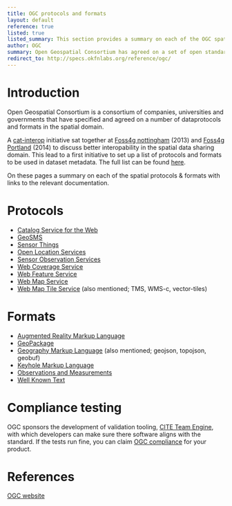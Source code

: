 ```yaml
---
title: OGC protocols and formats
layout: default
reference: true
listed: true
listed_summary: This section provides a summary on each of the OGC spatial protocols & formats with links to the relevant documentation.
author: OGC
summary: Open Geospatial Consortium has agreed on a set of open standards that are commonly used in the spatial industry to exchange data over the web
redirect_to: http://specs.okfnlabs.org/reference/ogc/
---
```


Introduction
============

Open Geospatial Consortium is a consortium of companies, universities and governments that have specified and agreed on a number of dataprotocols and formats in the spatial domain. 

A [cat-interop](https://github.com/OSGeo/Cat-Interop) initiative sat together at [Foss4g nottingham](http://2013.foss4g.org) (2013) and [Foss4g Portland](http://2014.foss4g.org) (2014) to discuss better interopability in the spatial data sharing domain. This lead to a first initiative to set up a list of protocols and formats to be used in dataset metadata. The full list can be found [here](https://github.com/OSGeo/Cat-Interop/blob/master/LinkPropertyLookupTable.csv).

On these pages a summary on each of the spatial protocols & formats with links to the relevant documentation.

Protocols
=========

* [Catalog Service for the Web](protocols/csw.html)
* [GeoSMS](protocols/geosms.html)
* [Sensor Things](protocols/iot.html)
* [Open Location Services](protocols/openls.html)
* [Sensor Observation Services](protocols/sos.html)
* [Web Coverage Service](protocols/wcs.html)
* [Web Feature Service](protocols/wfs.html)
* [Web Map Service](protocols/wms.html)
* [Web Map Tile Service](protocols/wmts.html) (also mentioned; TMS, WMS-c, vector-tiles)

Formats
=======

* [Augmented Reality Markup Language](formats/arml.html)
* [GeoPackage](formats/geopackage.html)
* [Geography Markup Language](formats/gml.html) (also mentioned; geojson, topojson, geobuf) 
* [Keyhole Markup Language](formats/kml.html)
* [Observations and Measurements](formats/om.html)
* [Well Known Text](formats/wkt.html)
 

Compliance testing
==================

OGC sponsors the development of validation tooling, [CITE Team Engine](https://github.com/opengeospatial/teamengine), with which developers can make sure there software aligns with the standard. If the tests run fine, you can claim [OGC compliance](http://www.opengeospatial.org/compliance) for your product.

References
==========

[OGC website](http://www.opengeospatial.org)
